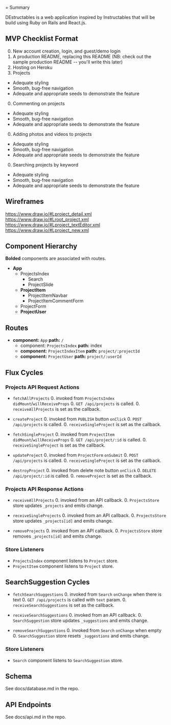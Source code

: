 = Summary

DEstructables is a web application inspired by Instructables that will be build using Ruby on Rails and React.js.

## MVP Checklist Format

0. New account creation, login, and guest/demo login
0. A production README, replacing this README (NB: check out the sample production README -- you'll write this later)
0. Hosting on Heroku
0. Projects
  * Adequate styling
  * Smooth, bug-free navigation
  * Adequate and appropriate seeds to demonstrate the feature
0. Commenting on projects
  * Adequate styling
  * Smooth, bug-free navigation
  * Adequate and appropriate seeds to demonstrate the feature
0. Adding photos and videos to projects
  * Adequate styling
  * Smooth, bug-free navigation
  * Adequate and appropriate seeds to demonstrate the feature
0. Searching projects by keyword
  * Adequate styling
  * Smooth, bug-free navigation
  * Adequate and appropriate seeds to demonstrate the feature
  
## Wireframes

https://www.draw.io/#Lproject_detail.xml
https://www.draw.io/#Lroot_project.xml
https://www.draw.io/#Lproject_textEditor.xml
https://www.draw.io/#Lproject_new.xml
  
## Component Hierarchy

**Bolded** components are associated with routes.

* **App**
  * ProjectsIndex
    * Search
    * ProjectSlide
  * **ProjectItem**
    * ProjectItemNavbar
    * ProjectItemCommentForm
  * ProjectForm
  * **ProjectUser**
    
## Routes

* **component:** `App` **path:** `/`
  * component: `ProjectsIndex` **path:** index
  * **component:** `ProjectIndexItem` **path:** `project/:projectId`
  * **component:** `ProjectUser` **path:** `project/:userId`
  

## Flux Cycles

### Projects API Request Actions

* `fetchAllProjects`
  0. invoked from `ProjectsIndex` `didMount`/`willReceiveProps`
  0. `GET /api/projects` is called.
  0. `receiveAllProjects` is set as the callback.

* `createProject`
  0. invoked from `PUBLISH` button `onClick`
  0. `POST /api/projects` is called.
  0. `receiveSingleProject` is set as the callback.

* `fetchSingleProject`
  0. invoked from `ProjectItem` `didMount`/`willReceiveProps`
  0. `GET /api/project/:id` is called.
  0. `receiveSingleProject` is set as the callback.

* `updateProject`
  0. invoked from `ProjectForm` `onSubmit`
  0. `POST /api/projects` is called.
  0. `receiveSingleProject` is set as the callback.

* `destroyProject`
  0. invoked from delete note button `onClick`
  0. `DELETE /api/project/:id` is called.
  0. `removeProject` is set as the callback.

### Projects API Response Actions

* `receiveAllProjects`
  0. invoked from an API callback.
  0. `ProjectsStore` store updates `_projects` and emits change.

* `receiveSingleProjects`
  0. invoked from an API callback.
  0. `ProjectsStore` store updates `_projects[id]` and emits change.

* `removeProjects`
  0. invoked from an API callback.
  0. `ProjectsStore` store removes `_projects[id]` and emits change.

### Store Listeners

* `ProjectsIndex` component listens to `Project` store.
* `ProjectItem` component listens to `Project` store.

## SearchSuggestion Cycles

* `fetchSearchSuggestions`
  0. invoked from `Search` `onChange` when there is text
  0. `GET /api/projects` is called with `text` param.
  0. `receiveSearchSuggestions` is set as the callback.

* `receiveSearchSuggestions`
  0. invoked from an API callback.
  0. `SearchSuggestion` store updates `_suggestions` and emits change.

* `removeSearchSuggestions`
  0. invoked from `Search` `onChange` when empty
  0. `SearchSuggestion` store resets `_suggestions` and emits change.

### Store Listeners

* `Search` component listens to `SearchSuggestion` store.

## Schema

See docs/database.md in the repo.

## API Endpoints

See docs/api.md in the repo.


  
